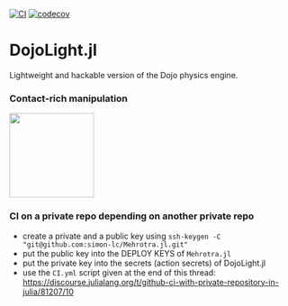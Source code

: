 [![CI](https://github.com/simon-lc/DojoLight.jl/actions/workflows/CI.yml/badge.svg)](https://github.com/simon-lc/DojoLight.jl/actions/workflows/CI.yml)
[![codecov](https://codecov.io/gh/simon-lc/DojoLight.jl/branch/main/graph/badge.svg?token=VMLS7NNFAI)](https://codecov.io/gh/simon-lc/DojoLight.jl)

# DojoLight.jl
Lightweight and hackable version of the Dojo physics engine.


### Contact-rich manipulation
<img src="examples/deps/banner.gif" height="150"/>


### CI on a private repo depending on another private repo
- create a private and a public key using 
`ssh-keygen -C "git@github.com:simon-lc/Mehrotra.jl.git"`
- put the public key into the DEPLOY KEYS of `Mehrotra.jl`
- put the private key into the secrets (action secrets) of DojoLight.jl
- use the `CI.yml` script given at the end of this thread:
https://discourse.julialang.org/t/github-ci-with-private-repository-in-julia/81207/10
